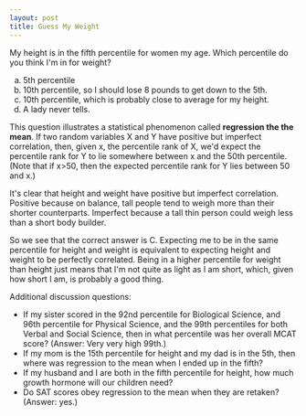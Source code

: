 ```yaml
---
layout: post
title: Guess My Weight
---
```


My height is in the fifth percentile for women my age.  Which percentile do you think I'm in for weight?  

<ol type="a">
  <li>5th percentile</li>
  <li>10th percentile, so I should lose 8 pounds to get down to the 5th.</li>
  <li>10th percentile, which is probably close to average for my height.</li>
  <li>A lady never tells.</li>
</ol>

This question illustrates a statistical phenomenon called **regression the the mean**. If two random variables X and Y have positive but imperfect correlation, then, given x, the percentile rank of X, we'd expect the percentile rank for Y to lie somewhere between x and the 50th percentile.  (Note that if x>50, then the expected percentile rank for Y lies between 50 and x.)

It's clear that height and weight have positive but imperfect correlation.  Positive because on balance, tall people tend to weigh more than their shorter counterparts.  Imperfect because a tall thin person could weigh less than a short body builder.

So we see that the correct answer is C.  Expecting me to be in the same percentile for height and weight is equivalent to expecting height and weight to be perfectly correlated.  Being in a higher percentile for weight than height just means that I'm not quite as light as I am short, which, given how short I am, is probably a good thing.  

Additional discussion questions:

* If my sister scored in the 92nd percentile for Biological Science, and 96th percentile for Physical Science, and the 99th percentiles for both Verbal and Social Science, then in what percentile was her overall MCAT score? (Answer: Very very high 99th.)
* If my mom is the 15th percentile for height and my dad is in the 5th, then where was regression to the mean when I ended up in the fifth?
* If my husband and I are both in the fifth percentile for height, how much growth hormone will our children need?
* Do SAT scores obey regression to the mean when they are retaken? (Answer: yes.)


